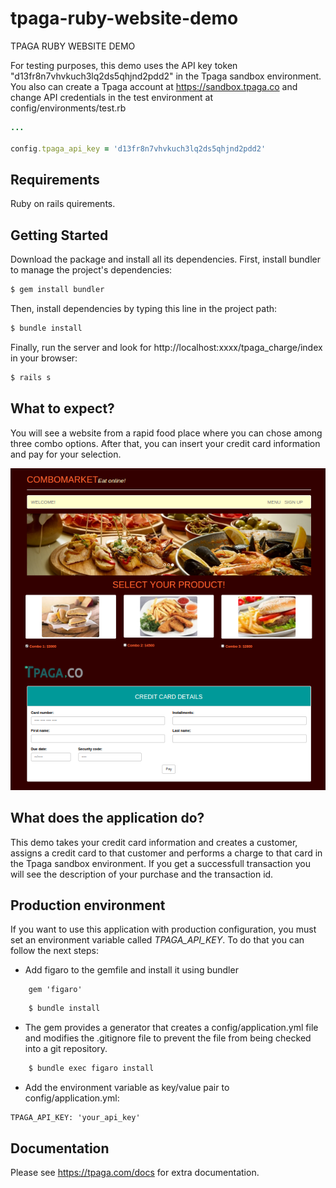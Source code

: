 # tpaga-ruby-website-demo
TPAGA RUBY WEBSITE DEMO

For testing purposes, this demo uses the API key token "d13fr8n7vhvkuch3lq2ds5qhjnd2pdd2" in the Tpaga sandbox environment. You also can create a Tpaga account at https://sandbox.tpaga.co and change API credentials in the test environment at config/environments/test.rb

```ruby
...

config.tpaga_api_key = 'd13fr8n7vhvkuch3lq2ds5qhjnd2pdd2'

```
## Requirements

Ruby on rails quirements.


## Getting Started

Download the package and install all its dependencies. First, install bundler to manage the project's dependencies: 

```bash
$ gem install bundler
```

Then, install dependencies by typing this line in the project path:

```bash
$ bundle install
```

Finally, run the server and look for http://localhost:xxxx/tpaga_charge/index in your browser:

```bash
$ rails s
```

## What to expect?

You will see a website from a rapid food place where you can chose among three combo options. After that, you can insert your credit card information and pay for your selection.

![Rubyweb](/Rubyweb.png)

## What does the application do?

This demo takes your credit card information and creates a customer, assigns a credit card to that customer and performs a charge to that card in the Tpaga sandbox environment. If you get a successfull transaction you will see the description of your purchase and the transaction id.

## Production environment

If you want to use this application with production configuration, you must set an environment variable called *TPAGA_API_KEY*. To do that you can follow the next steps:

* Add figaro to the gemfile and install it using bundler

```rails
	gem 'figaro' 
```

```bash
	$ bundle install 
```
	
* The gem provides a generator that creates a config/application.yml file and modifies the .gitignore file to prevent the file from being checked into a git repository.

```bash
	$ bundle exec figaro install
```

* Add the environment variable as key/value pair to config/application.yml:

```rails
TPAGA_API_KEY: 'your_api_key'
```

## Documentation

Please see https://tpaga.com/docs for extra documentation.
